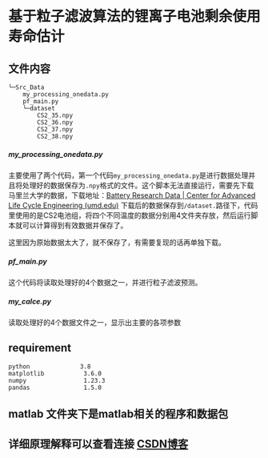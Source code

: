 # 基于粒子滤波算法的锂离子电池剩余使用寿命估计



## 文件内容

```
└─Src_Data
    my_processing_onedata.py
    pf_main.py
    └─dataset
    	CS2_35.npy
    	CS2_36.npy
    	CS2_37.npy
    	CS2_38.npy
```

#####  my_processing_onedata.py

主要使用了两个代码，第一个代码`my_processing_onedata.py`是进行数据处理并且将处理好的数据保存为`.npy`格式的文件。这个脚本无法直接运行，需要先下载马里兰大学的数据，下载地址：[Battery Research Data | Center for Advanced Life Cycle Engineering (umd.edu)](https://calce.umd.edu/data#CS2)   下载后的数据保存到`/dataset.`路径下，代码里使用的是CS2电池组，将四个不同温度的数据分别用4文件夹存放，然后运行脚本就可以计算得到有效数据并保存了。

这里因为原始数据太大了，就不保存了，有需要复现的话再单独下载。

##### pf_main.py

这个代码将读取处理好的4个数据之一，并进行粒子滤波预测。

##### my_calce.py

读取处理好的4个数据文件之一，显示出主要的各项参数



## requirement

```
python				3.8
matplotlib           3.6.0
numpy                1.23.3
pandas               1.5.0
```

## matlab 文件夹下是matlab相关的程序和数据包

## 详细原理解释可以查看连接 [CSDN博客](https://blog.csdn.net/weixin_47407066/article/details/127424785?spm=1001.2014.3001.5501)
